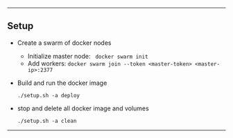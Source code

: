 
---

## Setup

* Create a swarm of docker nodes
    - Initialize master node: ` docker swarm init`
    - Add workers: `docker swarm join --token <master-token> <master-ip>:2377`

* Build and run the docker image
    ```
    ./setup.sh -a deploy
    ```

* stop and delete all docker image and volumes
    ```
    ./setup.sh -a clean
    ```

---
